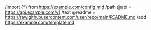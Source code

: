 /import {*} from https://example.com/config.mld
/path @api = https://api.example.com/v1
/text @readme = https://raw.githubusercontent.com/user/repo/main/README.md
/add https://example.com/template.md